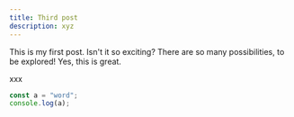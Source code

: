```yaml
---
title: Third post
description: xyz
---
```


This is my first post. Isn't it so exciting? There are so many possibilities, to be explored! Yes, this is great.

xxx


```js
const a = "word";
console.log(a);
```